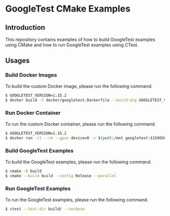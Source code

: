 # GoogleTest CMake Examples

## Introduction

This repository contains examples of how to build GoogleTest examples using CMake and how to run GoogleTest examples using CTest.

## Usages

### Build Docker Images

To build the custom Docker image, please run the following command.

```bash
$ GOOGLETEST_VERSION=1.15.2
$ docker build -f docker/googletest.Dockerfile --build-arg GOOGLETEST_VERSION=${GOOGLETEST_VERSION} --tag googletest:${GOOGLETEST_VERSION} .
```

### Run Docker Container

To run the custom Docker container, please run the following command.

```bash
$ GOOGLETEST_VERSION=1.15.2
$ docker run -it --rm --gpus device=0 -v $(pwd):/mnt googletest:${GOOGLETEST_VERSION}
```

### Build GoogleTest Examples

To build the GoogleTest examples, please run the following command.

```bash
$ cmake -B build
$ cmake --build build --config Release --parallel
```

### Run GoogleTest Examples

To run the GoogleTest examples, please run the following command.

```bash
$ ctest --test-dir build/ --verbose
```
